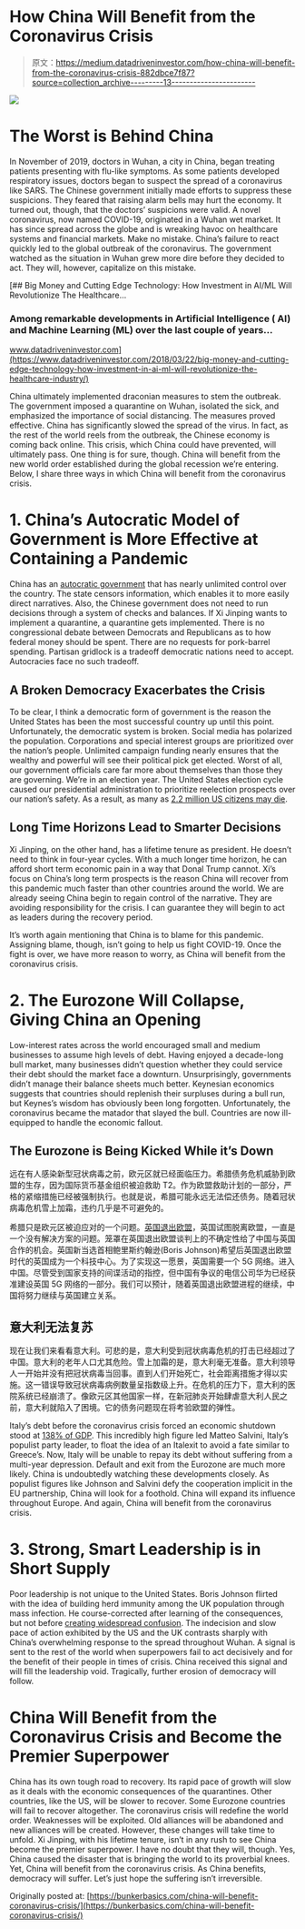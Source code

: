 # How China Will Benefit from the Coronavirus Crisis

> 原文：<https://medium.datadriveninvestor.com/how-china-will-benefit-from-the-coronavirus-crisis-882dbce7f87?source=collection_archive---------13----------------------->

![](img/4961f8a19d8396fda6ff1a4939dc5497.png)

# The Worst is Behind China

In November of 2019, doctors in Wuhan, a city in China, began treating patients presenting with flu-like symptoms. As some patients developed respiratory issues, doctors began to suspect the spread of a coronavirus like SARS. The Chinese government initially made efforts to suppress these suspicions. They feared that raising alarm bells may hurt the economy. It turned out, though, that the doctors’ suspicions were valid. A novel coronavirus, now named COVID-19, originated in a Wuhan wet market. It has since spread across the globe and is wreaking havoc on healthcare systems and financial markets. Make no mistake. China’s failure to react quickly led to the global outbreak of the coronavirus. The government watched as the situation in Wuhan grew more dire before they decided to act. They will, however, capitalize on this mistake.

[](https://www.datadriveninvestor.com/2018/03/22/big-money-and-cutting-edge-technology-how-investment-in-ai-ml-will-revolutionize-the-healthcare-industry/) [## Big Money and Cutting Edge Technology: How Investment in AI/ML Will Revolutionize The Healthcare…

### Among remarkable developments in Artificial Intelligence ( AI) and Machine Learning (ML) over the last couple of years…

www.datadriveninvestor.com](https://www.datadriveninvestor.com/2018/03/22/big-money-and-cutting-edge-technology-how-investment-in-ai-ml-will-revolutionize-the-healthcare-industry/) 

China ultimately implemented draconian measures to stem the outbreak. The government imposed a quarantine on Wuhan, isolated the sick, and emphasized the importance of social distancing. The measures proved effective. China has significantly slowed the spread of the virus. In fact, as the rest of the world reels from the outbreak, the Chinese economy is coming back online. This crisis, which China could have prevented, will ultimately pass. One thing is for sure, though. China will benefit from the new world order established during the global recession we’re entering. Below, I share three ways in which China will benefit from the coronavirus crisis.

# 1\. China’s Autocratic Model of Government is More Effective at Containing a Pandemic

China has an [autocratic government](https://bunkerbasics.com/autocratic-government/) that has nearly unlimited control over the country. The state censors information, which enables it to more easily direct narratives. Also, the Chinese government does not need to run decisions through a system of checks and balances. If Xi Jinping wants to implement a quarantine, a quarantine gets implemented. There is no congressional debate between Democrats and Republicans as to how federal money should be spent. There are no requests for pork-barrel spending. Partisan gridlock is a tradeoff democratic nations need to accept. Autocracies face no such tradeoff.

## A Broken Democracy Exacerbates the Crisis

To be clear, I think a democratic form of government is the reason the United States has been the most successful country up until this point. Unfortunately, the democratic system is broken. Social media has polarized the population. Corporations and special interest groups are prioritized over the nation’s people. Unlimited campaign funding nearly ensures that the wealthy and powerful will see their political pick get elected. Worst of all, our government officials care far more about themselves than those they are governing. We’re in an election year. The United States election cycle caused our presidential administration to prioritize reelection prospects over our nation’s safety. As a result, as many as [2.2 million US citizens may die](https://www.nytimes.com/2020/03/16/us/coronavirus-fatality-rate-white-house.html).

## Long Time Horizons Lead to Smarter Decisions

Xi Jinping, on the other hand, has a lifetime tenure as president. He doesn’t need to think in four-year cycles. With a much longer time horizon, he can afford short term economic pain in a way that Donal Trump cannot. Xi’s focus on China’s long term prospects is the reason China will recover from this pandemic much faster than other countries around the world. We are already seeing China begin to regain control of the narrative. They are avoiding responsibility for the crisis. I can guarantee they will begin to act as leaders during the recovery period.

It’s worth again mentioning that China is to blame for this pandemic. Assigning blame, though, isn’t going to help us fight COVID-19\. Once the fight is over, we have more reason to worry, as China will benefit from the coronavirus crisis.

# 2\. The Eurozone Will Collapse, Giving China an Opening

Low-interest rates across the world encouraged small and medium businesses to assume high levels of debt. Having enjoyed a decade-long bull market, many businesses didn’t question whether they could service their debt should the market face a downturn. Unsurprisingly, governments didn’t manage their balance sheets much better. Keynesian economics suggests that countries should replenish their surpluses during a bull run, but Keynes’s wisdom has obviously been long forgotten. Unfortunately, the coronavirus became the matador that slayed the bull. Countries are now ill-equipped to handle the economic fallout.

## The Eurozone is Being Kicked While it’s Down

远在有人感染新型冠状病毒之前，欧元区就已经面临压力。希腊债务危机威胁到欧盟的生存，因为国际货币基金组织被迫救助 T2。作为欧盟救助计划的一部分，严格的紧缩措施已经被强制执行。也就是说，希腊可能永远无法偿还债务。随着冠状病毒危机雪上加霜，违约几乎是不可避免的。

希腊只是欧元区被迫应对的一个问题。[英国退出欧盟](https://bunkerbasics.com/brexit-box/)，英国试图脱离欧盟，一直是一个没有解决方案的问题。笼罩在英国退出欧盟谈判上的不确定性给了中国与英国合作的机会。英国新当选首相鲍里斯约翰逊(Boris Johnson)希望后英国退出欧盟时代的英国成为一个科技中心。为了实现这一愿景，英国需要一个 5G 网络。进入中国。尽管受到国家支持的间谍活动的指控，但中国有争议的电信公司华为已经获准建设英国 5G 网络的一部分。我们可以预计，随着英国退出欧盟进程的继续，中国将努力继续与英国建立关系。

## 意大利无法复苏

现在让我们来看看意大利。可悲的是，意大利受到冠状病毒危机的打击已经超过了中国。意大利的老年人口尤其危险。雪上加霜的是，意大利毫无准备。意大利领导人一开始并没有把冠状病毒当回事。直到人们开始死亡，社会距离措施才得以实施。这一错误导致冠状病毒病例数量呈指数级上升。在危机的压力下，意大利的医院系统已经崩溃了。像欧元区其他国家一样，在新冠肺炎开始肆虐意大利人民之前，意大利就陷入了困境。它的债务问题现在将考验欧盟的弹性。

Italy’s debt before the coronavirus crisis forced an economic shutdown stood at [138% of GDP](https://www.reuters.com/article/italy-debt-eurostat/italys-public-debt-rises-to-138-of-gdp-in-q2-eurostat-idUSL5N2772GG). This incredibly high figure led Matteo Salvini, Italy’s populist party leader, to float the idea of an Italexit to avoid a fate similar to Greece’s. Now, Italy will be unable to repay its debt without suffering from a multi-year depression. Default and exit from the Eurozone are much more likely. China is undoubtedly watching these developments closely. As populist figures like Johnson and Salvini defy the cooperation implicit in the EU partnership, China will look for a foothold. China will expand its influence throughout Europe. And again, China will benefit from the coronavirus crisis.

# 3\. Strong, Smart Leadership is in Short Supply

Poor leadership is not unique to the United States. Boris Johnson flirted with the idea of building herd immunity among the UK population through mass infection. He course-corrected after learning of the consequences, but not before [creating widespread confusion](https://www.theatlantic.com/health/archive/2020/03/coronavirus-pandemic-herd-immunity-uk-boris-johnson/608065/). The indecision and slow pace of action exhibited by the US and the UK contrasts sharply with China’s overwhelming response to the spread throughout Wuhan. A signal is sent to the rest of the world when superpowers fail to act decisively and for the benefit of their people in times of crisis. China received this signal and will fill the leadership void. Tragically, further erosion of democracy will follow.

# China Will Benefit from the Coronavirus Crisis and Become the Premier Superpower

China has its own tough road to recovery. Its rapid pace of growth will slow as it deals with the economic consequences of the quarantines. Other countries, like the US, will be slower to recover. Some Eurozone countries will fail to recover altogether. The coronavirus crisis will redefine the world order. Weaknesses will be exploited. Old alliances will be abandoned and new alliances will be created. However, these changes will take time to unfold. Xi Jinping, with his lifetime tenure, isn’t in any rush to see China become the premier superpower. I have no doubt that they will, though. Yes, China caused the disaster that is bringing the world to its proverbial knees. Yet, China will benefit from the coronavirus crisis. As China benefits, democracy will suffer. Let’s just hope the suffering isn’t irreversible.

Originally posted at: [https://bunkerbasics.com/china-will-benefit-coronavirus-crisis/](https://bunkerbasics.com/china-will-benefit-coronavirus-crisis/)